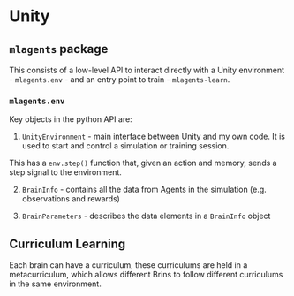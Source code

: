# Unity

## `mlagents` package

This consists of a low-level API to interact directly with a Unity environment - `mlagents.env` - and an entry point to train - `mlagents-learn`.

### `mlagents.env`

Key objects in the python API are:

1. `UnityEnvironment` - main interface between Unity and my own code. It is used to start and control a simulation or training session. 

This has a `env.step()` function that, given an action and memory, sends a step signal to the environment.

2. `BrainInfo` - contains all the data from Agents in the simulation (e.g. observations and rewards)

3. `BrainParameters` - describes the data elements in a `BrainInfo` object

## Curriculum Learning

Each brain can have a curriculum, these curriculums are held in a metacurriculum, which allows different Brins to follow different curriculums in the same environment. 

